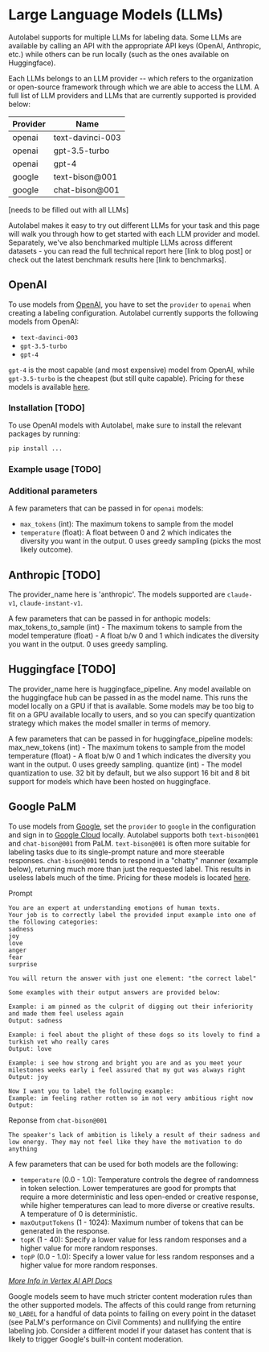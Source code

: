# Large Language Models (LLMs)

Autolabel supports for multiple LLMs for labeling data. Some LLMs are available by calling an API with the appropriate API keys (OpenAI, Anthropic, etc.) while others can be run locally (such as the ones available on Huggingface).

Each LLMs belongs to an LLM provider -- which refers to the organization or open-source framework through which we are able to access the LLM. A full list of LLM providers and LLMs that are currently supported is provided below:

| Provider     | Name              |
| -------------| ----------------- |
| openai       | text-davinci-003  |
| openai       | gpt-3.5-turbo     |
| openai       | gpt-4             |
| google       | text-bison@001    |
| google       | chat-bison@001    |

[needs to be filled out with all LLMs]

Autolabel makes it easy to try out different LLMs for your task and this page will walk you through how to get started with each LLM provider and model. Separately, we've also benchmarked multiple LLMs across different datasets - you can read the full technical report here [link to blog post] or check out the latest benchmark results here [link to benchmarks]. 


## OpenAI
To use models from [OpenAI](https://platform.openai.com/docs/models), you have to set the `provider` to `openai` when creating a labeling configuration. Autolabel currently supports the following models from OpenAI:

* `text-davinci-003`
* `gpt-3.5-turbo`
* `gpt-4`

`gpt-4` is the most capable (and most expensive) model from OpenAI, while `gpt-3.5-turbo` is the cheapest (but still quite capable). Pricing for these models is available [here](https://openai.com/pricing). 

### Installation [TODO]
To use OpenAI models with Autolabel, make sure to install the relevant packages by running:
```bash
pip install ...
```

### Example usage [TODO]

### Additional parameters
A few parameters that can be passed in for `openai` models:

* `max_tokens` (int): The maximum tokens to sample from the model
* `temperature` (float): A float between 0 and 2 which indicates the diversity you want in the output. 0 uses greedy sampling (picks the most likely outcome).

## Anthropic [TODO]
The provider_name here is 'anthropic'. The models supported are `claude-v1`, `claude-instant-v1`.

A few parameters that can be passed in for anthopic models:
max_tokens_to_sample (int) - The maximum tokens to sample from the model
temperature (float) - A float b/w 0 and 1 which indicates the diversity you want in the output. 0 uses greedy sampling.

## Huggingface [TODO]
The provider_name here is huggingface_pipeline. Any model available on the huggingface hub can be passed in as the model name. This runs the model locally on a GPU if that is available. Some models may be too big to fit on a GPU available locally to users, and so you can specify quantization strategy which makes the model smaller in terms of memory.

A few parameters that can be passed in for huggingface_pipeline models:
max_new_tokens (int) - The maximum tokens to sample from the model
temperature (float) - A float b/w 0 and 1 which indicates the diversity you want in the output. 0 uses greedy sampling.
quantize (int) - The model quantization to use. 32 bit by default, but we also support 16 bit and 8 bit support for models which have been hosted on huggingface.

## Google PaLM
To use models from [Google](https://developers.generativeai.google/products/palm), set the `provider` to `google` in the configuration and sign in to [Google Cloud](https://cloud.google.com/docs/authentication/application-default-credentials) locally. Autolabel supports both `text-bison@001` and `chat-bison@001` from PaLM. `text-bison@001` is often more suitable for labeling tasks due to its single-prompt nature and more steerable responses. `chat-bison@001` tends to respond in a "chatty" manner (example below), returning much more than just the requested label. This results in useless labels much of the time. Pricing for these models is located [here](https://cloud.google.com/vertex-ai/pricing#generative_ai_models).

Prompt
```
You are an expert at understanding emotions of human texts.
Your job is to correctly label the provided input example into one of the following categories:
sadness
joy
love
anger
fear
surprise

You will return the answer with just one element: "the correct label"

Some examples with their output answers are provided below:

Example: i am pinned as the culprit of digging out their inferiority and made them feel useless again
Output: sadness

Example: i feel about the plight of these dogs so its lovely to find a turkish vet who really cares
Output: love

Example: i see how strong and bright you are and as you meet your milestones weeks early i feel assured that my gut was always right
Output: joy

Now I want you to label the following example:
Example: im feeling rather rotten so im not very ambitious right now
Output:
```
Reponse from `chat-bison@001`
```
The speaker's lack of ambition is likely a result of their sadness and low energy. They may not feel like they have the motivation to do anything
```

A few parameters that can be used for both models are the following:

* `temperature` (0.0 - 1.0): Temperature controls the degree of randomness in token selection. Lower temperatures are good for prompts that require a more deterministic and less open-ended or creative response, while higher temperatures can lead to more diverse or creative results. A temperature of 0 is deterministic.
* `maxOutputTokens` (1 - 1024): Maximum number of tokens that can be generated in the response.
* `topK` (1 - 40): Specify a lower value for less random responses and a higher value for more random responses.
* `topP` (0.0 - 1.0): Specify a lower value for less random responses and a higher value for more random responses.

[*More Info in Vertex AI API Docs*](https://cloud.google.com/vertex-ai/docs/generative-ai/start/quickstarts/api-quickstart)

Google models seem to have much stricter content moderation rules than the other supported models. The affects of this could range from returning `NO_LABEL` for a handful of data points to failing on every point in the dataset (see PaLM's performance on Civil Comments) and nullifying the entire labeling job. Consider a different model if your dataset has content that is likely to trigger Google's built-in content moderation.
